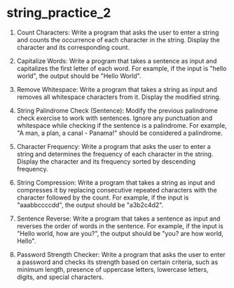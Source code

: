 # string_practice_2

1. Count Characters: Write a program that asks the user to enter a string and counts the occurrence of each character in the string. Display the character and its corresponding count.

2. Capitalize Words: Write a program that takes a sentence as input and capitalizes the first letter of each word. For example, if the input is "hello world", the output should be "Hello World".

3. Remove Whitespace: Write a program that takes a string as input and removes all whitespace characters from it. Display the modified string.

4. String Palindrome Check (Sentence): Modify the previous palindrome check exercise to work with sentences. Ignore any punctuation and whitespace while checking if the sentence is a palindrome. For example, "A man, a plan, a canal - Panama!" should be considered a palindrome.

5. Character Frequency: Write a program that asks the user to enter a string and determines the frequency of each character in the string. Display the character and its frequency sorted by descending frequency.

6. String Compression: Write a program that takes a string as input and compresses it by replacing consecutive repeated characters with the character followed by the count. For example, if the input is "aaabbccccdd", the output should be "a3b2c4d2".

7. Sentence Reverse: Write a program that takes a sentence as input and reverses the order of words in the sentence. For example, if the input is "Hello world, how are you?", the output should be "you? are how world, Hello".

8. Password Strength Checker: Write a program that asks the user to enter a password and checks its strength based on certain criteria, such as minimum length, presence of uppercase letters, lowercase letters, digits, and special characters.
